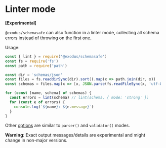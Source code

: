 # Linter mode

**[Experimental]**

`@exodus/schemasafe` can also function in a linter mode, collecting all schema
errors instead of throwing on the first one.

Usage:

```cjs
const { lint } = require('@exodus/schemasafe')
const fs = require('fs')
const path = require('path')

const dir = 'schemas/json'
const files = fs.readdirSync(dir).sort().map(x => path.join(dir, x))
const schemas = files.map(x => [x, JSON.parse(fs.readFileSync(x, 'utf-8'))])

for (const [name, schema] of schemas) {
  const errors = lint(schema) // lint(schema, { mode: 'strong' })
  for (const e of errors) {
    console.log(`${name}: ${e.message}`)
  }
}
```

Other [options](./Options.md) are similar to `parser()` and `validator()` modes.

**Warning:** Exact output messages/details are experimental and might change in
non-major versions.
